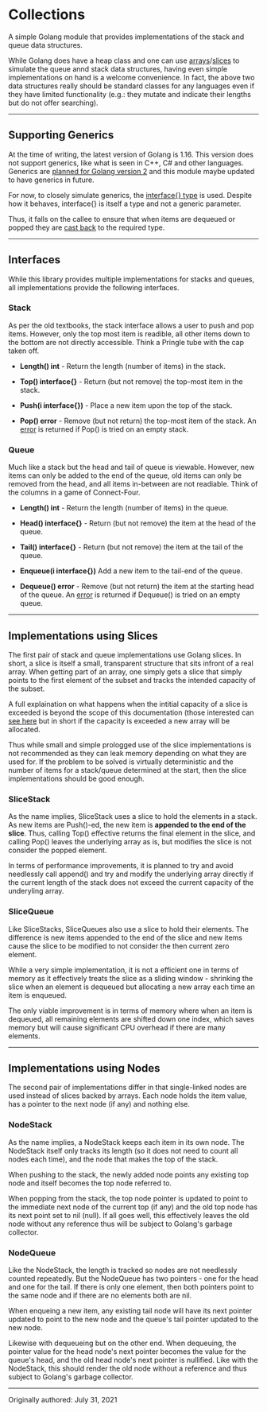# Collections

A simple Golang module that provides implementations of the stack and queue data structures.

While Golang does have a heap class and one can use [arrays](https://tour.golang.org/moretypes/6)/[slices](https://tour.golang.org/moretypes/7) to simulate the queue annd stack data structures, having even simple implementations on hand is a welcome convenience.  In fact, the above two data structures really should be standard classes for any languages even if they have limited functionality (e.g.: they mutate and indicate their lengths but do not offer searching).

---

## Supporting Generics

At the time of writing, the latest version of Golang is 1.16.  This version does not support generics, like what is seen in C++, C# and other languages.  Generics are [planned for Golang version 2](https://blog.golang.org/generics-proposal) and this module maybe updated to have generics in future.

For now, to closely simulate generics, the [interface{} type](https://tour.golang.org/methods/14) is used.  Despite how it behaves, interface{} is itself a type and not a generic parameter.

Thus, it falls on the callee to ensure that when items are dequeued or popped they are [cast back](https://tour.golang.org/methods/15) to the required type.

---

## Interfaces

While this library provides multiple implementations for stacks and queues, all implementations provide the following interfaces.

### Stack

As per the old textbooks, the stack interface allows a user to push and pop items.  However, only the top most item is readible, all other items down to the bottom are not directly accessible.  Think a Pringle tube with the cap taken off.

- **Length() int** - Return the length (number of items) in the stack.

- **Top() interface{}** - Return (but not remove) the top-most item in the stack.

- **Push(i interface{})** - Place a new item upon the top of the stack.

- **Pop() error** - Remove (but not return) the top-most item of the stack.  An [error](https://golang.org/doc/tutorial/handle-errors) is returned if Pop() is tried on an empty stack.

### Queue

Much like a stack but the head and tail of queue is viewable.  However, new items can only be added to the end of the queue, old items can only be removed from the head, and all items in-between are not readiable.  Think of the columns in a game of Connect-Four.

- **Length() int** - Return the length (number of items) in the queue.

- **Head() interface{}** - Return (but not remove) the item at the head of the queue.

- **Tail() interface{}** - Return (but not remove) the item at the tail of the queue.

- **Enqueue(i interface{})** Add a new item to the tail-end of the queue.

- **Dequeue() error** - Remove (but not return) the item at the starting head of the queue.  An [error](https://golang.org/doc/tutorial/handle-errors) is returned if Dequeue() is tried on an empty queue.

---

## Implementations using Slices

The first pair of stack and queue implementations use Golang slices.  In short, a slice is itself a small, transparent structure that sits infront of a real array.  When getting part of an array, one simply gets a slice that simply points to the first element of the subset and tracks the intended capacity of the subset.

A full explaination on what happens when the intitial capacity of a slice is exceeded is beyond the scope of this documentation (those interested can [see here](https://blog.golang.org/slices-intro) but in short if the capacity is exceeded a new array will be allocated.

Thus while small and simple prologged use of the slice implementations is not recommended as they can leak memory depending on what they are used for.  If the problem to be solved is virtually deterministic and the number of items for a stack/queue determined at the start, then the slice implementations should be good enough.

### SliceStack

As the name implies, SliceStack uses a slice to hold the elements in a stack.  As new items are Push()-ed, the new item is **appended to the end of the slice**.  Thus, calling Top() effective returns the final element in the slice, and calling Pop() leaves the underlying array as is, but modifies the slice is not consider the popped element.

In terms of performance improvements, it is planned to try and avoid needlessly call append() and try and modify the underlying array directly if the current length of the stack does not exceed the current capacity of the underyling array.

### SliceQueue

Like SliceStacks, SliceQueues also use a slice to hold their elements.  The difference is new items appended to the end of the slice and new items cause the slice to be modified to not consider the then current zero element.

While a very simple implementation, it is not a efficient one in terms of memory as it effectively treats the slice as a sliding window - shrinking the slice when an element is dequeued but allocating a new array each time an item is enqueued.

The only viable improvement is in terms of memory where when an item is dequeued, all remaining elements are shifted down one index, which saves memory but will cause significant CPU overhead if there are many elements.

---

## Implementations using Nodes

The second pair of implementations differ in that single-linked nodes are used instead of slices backed by arrays.  Each node holds the item value, has a pointer to the next node (if any) and nothing else.

### NodeStack

As the name implies, a NodeStack keeps each item in its own node.  The NodeStack itself only tracks its length (so it does not need to count all nodes each time), and the node that makes the top of the stack.

When pushing to the stack, the newly added node points any existing top node and itself becomes the top node referred to.

When popping from the stack, the top node pointer is updated to point to the immediate next node of the current top (if any) and the old top node has its next point set to nil (null).  If all goes well, this effectively leaves the old node without any reference thus will be subject to Golang's garbage collector.

### NodeQueue

Like the NodeStack, the length is tracked so nodes are not needlessly counted repeatedly.  But the NodeQueue has two pointers - one for the head and one for the tail.  If there is only one element, then both pointers point to the same node and if there are no elements both are nil.

When enqueing a new item, any existing tail node will have its next pointer updated to point to the new node and the queue's tail pointer updated to the new node.

Likewise with dequeueing but on the other end.  When dequeuing, the pointer value for the head node's next pointer becomes the value for the queue's head, and the old head node's next pointer is nullified.  Like with the NodeStack, this should render the old node without a reference and thus subject to Golang's garbage collector.

---

Originally authored: July 31, 2021
